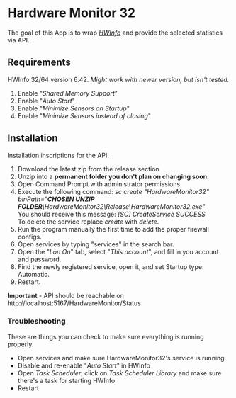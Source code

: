 # Hardware Monitor 32
The goal of this App is to wrap *[HWInfo](https://www.hwinfo.com/)* and provide the selected statistics via API.  

## Requirements
HWInfo 32/64 version 6.42.
*Might work with newer version, but isn't tested.*

1. Enable "*Shared Memory Support*"
2. Enable "*Auto Start*"
3. Enable "*Minimize Sensors on Startup*"
4. Enable "*Minimize Sensors instead of closing*"

## Installation
Installation inscriptions for the API.

1. Download the latest zip from the release section
2. Unzip into a **permanent folder you don't plan on changing soon.**
3. Open Command Prompt with administrator permissions
4. Execute the following command: *sc create "HardwareMonitor32" binPath="**CHOSEN UNZIP FOLDER**\HardwareMonitor32\Release\HardwareMonitor32.exe"*  
You should receive this message: *[SC] CreateService SUCCESS*  
To delete the service replace *create* with *delete*.
5. Run the program manually the first time to add the proper firewall configs.
6. Open services by typing "services" in the search bar.
7. Open the "*Lon On*" tab, select "*This account*", and fill in you account and password.
7. Find the newly registered service, open it, and set Startup type: Automatic.
8. Restart.

**Important** - API should be reachable on http://localhost:5167/HardwareMonitor/Status

### Troubleshooting
These are things you can check to make sure everything is running properly.

* Open services and make sure HardwareMonitor32's service is running.
* Disable and re-enable "*Auto Start*" in HWInfo
* Open *Task Scheduler*, click on *Task Scheduler Library* and make sure there's a task for starting HWInfo
* Restart